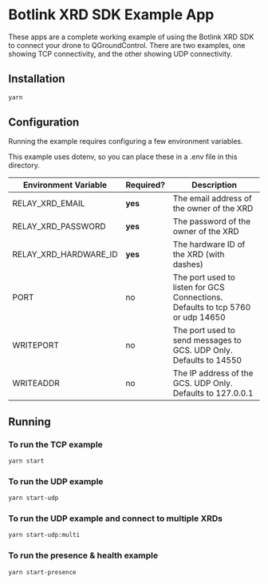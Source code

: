 # Botlink XRD SDK Example App

These apps are a complete working example of using the Botlink XRD SDK
to connect your drone to QGroundControl. There are two examples, one showing TCP
connectivity, and the other showing UDP connectivity.

## Installation

```bash
yarn
```

## Configuration

Running the example requires configuring a few environment variables.

This example uses dotenv, so you can place these in a .env file in this directory.

| Environment Variable  | Required? | Description                                                                   |
| --------------------- | --------- | ----------------------------------------------------------------------------- |
| RELAY_XRD_EMAIL       | **yes**   | The email address of the owner of the XRD                                     |
| RELAY_XRD_PASSWORD    | **yes**   | The password of the owner of the XRD                                          |
| RELAY_XRD_HARDWARE_ID | **yes**   | The hardware ID of the XRD (with dashes)                                      |
| PORT                  | no        | The port used to listen for GCS Connections. Defaults to tcp 5760 or udp 14650|
| WRITEPORT             | no        | The port used to send messages to GCS. UDP Only. Defaults to 14550            |
| WRITEADDR             | no        | The IP address of the GCS. UDP Only. Defaults to 127.0.0.1                    |

## Running

### To run the TCP example

```bash
yarn start
```

### To run the UDP example

```bash
yarn start-udp
```

### To run the UDP example and connect to multiple XRDs

```bash
yarn start-udp:multi
```

### To run the presence & health example

```bash
yarn start-presence
```
